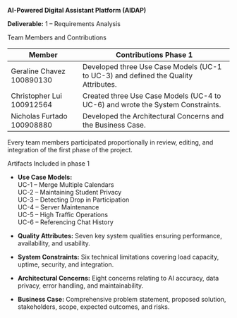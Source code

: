 **AI-Powered Digital Assistant Platform (AIDAP)**

  
**Deliverable:** 1 – Requirements Analysis  

Team Members and Contributions

| Member | Contributions Phase 1 |
|--------|--------------------------------|
| Geraline Chavez 100890130 | Developed three Use Case Models (UC-1 to UC-3) and defined the Quality Attributes. |
| Christopher Lui 100912564 | Created three Use Case Models (UC-4 to UC-6) and wrote the System Constraints. |
| Nicholas Furtado 100908880 | Developed the Architectural Concerns and the Business Case. |

Every team members participated proportionally in review, editing, and integration of the first phase of the project. 


Artifacts Included in phase 1

- **Use Case Models:**  
   UC-1 – Merge Multiple Calendars  
   UC-2 – Maintaining Student Privacy  
   UC-3 – Detecting Drop in Participation  
   UC-4 – Server Maintenance  
  UC-5 – High Traffic Operations  
   UC-6 – Referencing Chat History  

- **Quality Attributes:** Seven key system qualities ensuring performance, availability, and usability.  
- **System Constraints:** Six technical limitations covering load capacity, uptime, security, and integration.  
- **Architectural Concerns:** Eight concerns relating to AI accuracy, data privacy, error handling, and maintainability.  
- **Business Case:** Comprehensive problem statement, proposed solution, stakeholders, scope, expected outcomes, and risks.
